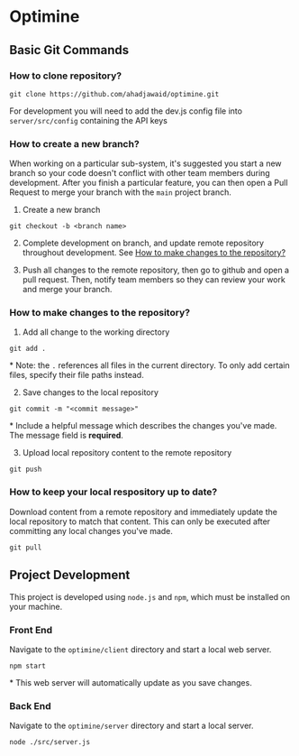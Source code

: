 # Optimine

## Basic Git Commands

### How to clone repository?

```shell
git clone https://github.com/ahadjawaid/optimine.git
```

For development you will need to add the dev.js config file into ```server/src/config``` containing the API keys

### How to create a new branch?

When working on a particular sub-system, it's suggested you start a new branch so your code doesn't conflict with other team members during development. After you finish a particular feature, you can then open a Pull Request to merge your branch with the `main` project branch.

1. Create a new branch
```shell
git checkout -b <branch name>
```

2. Complete development on branch, and update remote repository throughout development. See [How to make changes to the repository?](#how-to-make-changes-to-the-repository)

3. Push all changes to the remote repository, then go to github and open a pull request. Then, notify team members so they can review your work and merge your branch.

### How to make changes to the repository?

1. Add all change to the working directory
```shell
git add .
```

\* Note: the `.` references all files in the current directory. To only add certain files, specify their file paths instead.

2. Save changes to the local repository
```shell
git commit -m "<commit message>"
```

\* Include a helpful message which describes the changes you've made. The message field is **required**.

3. Upload local repository content to the remote repository
```shell 
git push
```

### How to keep your local respository up to date?

Download content from a remote repository and immediately update the local repository to match that content. This can only be executed after committing any local changes you've made.

```shell
git pull
```

## Project Development

This project is developed using `node.js` and `npm`, which must be installed on your machine.

### Front End
Navigate to the `optimine/client` directory and start a local web server.
```shell
npm start
```

\* This web server will automatically update as you save changes.

### Back End
Navigate to the `optimine/server` directory and start a local server.
```shell
node ./src/server.js
```